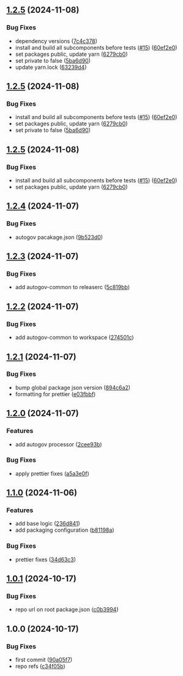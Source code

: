 ## [1.2.5](https://github.com/liatrio/backstage-github-autogov-plugin/compare/v1.2.4...v1.2.5) (2024-11-08)

### Bug Fixes

* dependency versions ([7c4c378](https://github.com/liatrio/backstage-github-autogov-plugin/commit/7c4c3784ec3686e75d09e274096ea572f00c234a))
* install and build all subcomponents before tests ([#15](https://github.com/liatrio/backstage-github-autogov-plugin/issues/15)) ([60ef2e0](https://github.com/liatrio/backstage-github-autogov-plugin/commit/60ef2e02e8daa5cf0cd8e1e1e8e664ad13690a0e))
* set packages public, update yarn ([6279cb0](https://github.com/liatrio/backstage-github-autogov-plugin/commit/6279cb06601a8390d74a46cd553b4b13c9aad293))
* set private to false ([5ba6d90](https://github.com/liatrio/backstage-github-autogov-plugin/commit/5ba6d90c2906d3f0e7e7164088cca2ac587a2f98))
* update yarn.lock ([63239d4](https://github.com/liatrio/backstage-github-autogov-plugin/commit/63239d4145c41f2185d79a48f7490f1ad37fb707))

## [1.2.5](https://github.com/liatrio/backstage-github-autogov-plugin/compare/v1.2.4...v1.2.5) (2024-11-08)

### Bug Fixes

* install and build all subcomponents before tests ([#15](https://github.com/liatrio/backstage-github-autogov-plugin/issues/15)) ([60ef2e0](https://github.com/liatrio/backstage-github-autogov-plugin/commit/60ef2e02e8daa5cf0cd8e1e1e8e664ad13690a0e))
* set packages public, update yarn ([6279cb0](https://github.com/liatrio/backstage-github-autogov-plugin/commit/6279cb06601a8390d74a46cd553b4b13c9aad293))
* set private to false ([5ba6d90](https://github.com/liatrio/backstage-github-autogov-plugin/commit/5ba6d90c2906d3f0e7e7164088cca2ac587a2f98))

## [1.2.5](https://github.com/liatrio/backstage-github-autogov-plugin/compare/v1.2.4...v1.2.5) (2024-11-08)

### Bug Fixes

* install and build all subcomponents before tests ([#15](https://github.com/liatrio/backstage-github-autogov-plugin/issues/15)) ([60ef2e0](https://github.com/liatrio/backstage-github-autogov-plugin/commit/60ef2e02e8daa5cf0cd8e1e1e8e664ad13690a0e))
* set packages public, update yarn ([6279cb0](https://github.com/liatrio/backstage-github-autogov-plugin/commit/6279cb06601a8390d74a46cd553b4b13c9aad293))

## [1.2.4](https://github.com/liatrio/backstage-github-autogov-plugin/compare/v1.2.3...v1.2.4) (2024-11-07)

### Bug Fixes

* autogov pacakage.json ([9b523d0](https://github.com/liatrio/backstage-github-autogov-plugin/commit/9b523d0e7fb463215c931ea40f52212387cc0f93))

## [1.2.3](https://github.com/liatrio/backstage-github-autogov-plugin/compare/v1.2.2...v1.2.3) (2024-11-07)

### Bug Fixes

* add autogov-common to releaserc ([5c819bb](https://github.com/liatrio/backstage-github-autogov-plugin/commit/5c819bb8beb932fe29a5fddd3c0c077925d1d744))

## [1.2.2](https://github.com/liatrio/backstage-github-autogov-plugin/compare/v1.2.1...v1.2.2) (2024-11-07)

### Bug Fixes

* add autogov-common to workspace ([274501c](https://github.com/liatrio/backstage-github-autogov-plugin/commit/274501ca43d0067e965c3db45e6c088a2f0653dc))

## [1.2.1](https://github.com/liatrio/backstage-github-autogov-plugin/compare/v1.2.0...v1.2.1) (2024-11-07)

### Bug Fixes

* bump global package json version ([894c6a2](https://github.com/liatrio/backstage-github-autogov-plugin/commit/894c6a29d937f5535c3230bcec9f1e90360b6a8d))
* formatting for prettier ([e03fbbf](https://github.com/liatrio/backstage-github-autogov-plugin/commit/e03fbbf79940fcea57b49501574f0778e9908f9d))

## [1.2.0](https://github.com/liatrio/backstage-github-autogov-plugin/compare/v1.1.0...v1.2.0) (2024-11-07)

### Features

* add autogov processor ([2cee93b](https://github.com/liatrio/backstage-github-autogov-plugin/commit/2cee93beb0479de60a4b89126212d63c28c4a921))

### Bug Fixes

* apply prettier fixes ([a5a3e0f](https://github.com/liatrio/backstage-github-autogov-plugin/commit/a5a3e0fba9162f42c3b3f81e61f9afd8975f1206))

## [1.1.0](https://github.com/liatrio/backstage-github-autogov-plugin/compare/v1.0.1...v1.1.0) (2024-11-06)

### Features

* add base logic ([236d841](https://github.com/liatrio/backstage-github-autogov-plugin/commit/236d84167cbcb98abe4b1f9ca80239cc611297b2))
* add packaging configuration ([b81198a](https://github.com/liatrio/backstage-github-autogov-plugin/commit/b81198a96390fac9feeabbadbfa076e5ec987976))

### Bug Fixes

* prettier fixes ([34d63c3](https://github.com/liatrio/backstage-github-autogov-plugin/commit/34d63c38b01ec3034ec6b7d517a238c60d723a9a))

## [1.0.1](https://github.com/liatrio/backstage-github-autogov-plugin/compare/v1.0.0...v1.0.1) (2024-10-17)

### Bug Fixes

* repo url on root package.json ([c0b3994](https://github.com/liatrio/backstage-github-autogov-plugin/commit/c0b39941a2df85ecbe69d9108e6d373e051f2662))

## 1.0.0 (2024-10-17)

### Bug Fixes

* first commit ([90a05f7](https://github.com/liatrio/backstage-github-autogov-plugin/commit/90a05f76b6ad3d40a829a4f0d1f8a4e46ee79189))
* repo refs ([c34f05b](https://github.com/liatrio/backstage-github-autogov-plugin/commit/c34f05bf98a3b2aeca1221c767d58547222b2f75))
